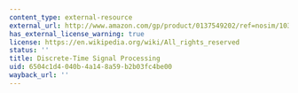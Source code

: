 ```yaml
---
content_type: external-resource
external_url: http://www.amazon.com/gp/product/0137549202/ref=nosim/103-0248726-3839874?n=283155
has_external_license_warning: true
license: https://en.wikipedia.org/wiki/All_rights_reserved
status: ''
title: Discrete-Time Signal Processing
uid: 6504c1d4-040b-4a14-8a59-b2b03fc4be00
wayback_url: ''
---
```

